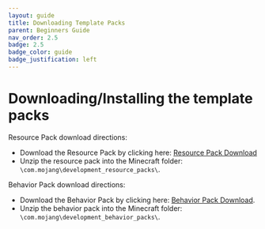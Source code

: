 ```yaml
---
layout: guide
title: Downloading Template Packs
parent: Beginners Guide
nav_order: 2.5
badge: 2.5
badge_color: guide
badge_justification: left
---
```


# Downloading/Installing the template packs

Resource Pack download directions:

- Download the Resource Pack by clicking here:
<a href="zips/kf-Tutorial-resource-pack.zip?raw=true">Resource Pack Download</a>
- Unzip the resource pack into the Minecraft folder: `\com.mojang\development_resource_packs\`.

Behavior Pack download directions:

- Download the Behavior Pack by clicking here: 
<a href="zips/kf-Tutorial-behavior-pack.zip?raw=true">Behavior Pack Download</a>.
- Unzip the behavior pack into the Minecraft folder: `\com.mojang\development_behavior_packs\`.
